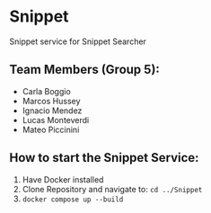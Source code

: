 # Snippet
Snippet service for Snippet Searcher


## Team Members (Group 5):
- Carla Boggio
- Marcos Hussey
- Ignacio Mendez
- Lucas Monteverdi
- Mateo Piccinini

## How to start the Snippet Service:


1. Have Docker installed
2. Clone Repository and navigate to: `cd ../Snippet`
3. `docker compose up --build`